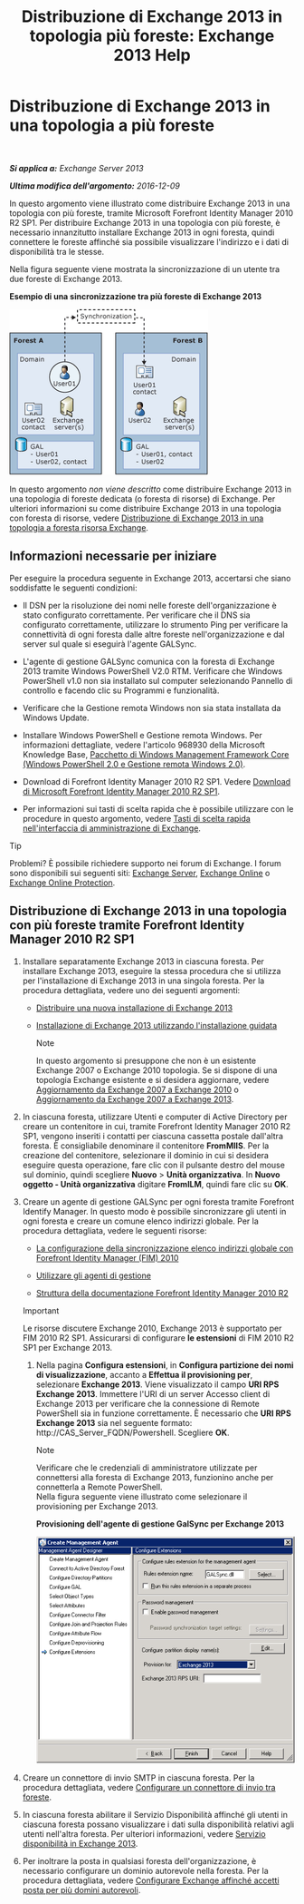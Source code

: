 ﻿---
title: 'Distribuzione di Exchange 2013 in topologia più foreste: Exchange 2013 Help'
TOCTitle: Distribuzione di Exchange 2013 in una topologia a più foreste
ms:assetid: 65be650f-d435-4f60-9ff0-5cb88a726abb
ms:mtpsurl: https://technet.microsoft.com/it-it/library/Aa998597(v=EXCHG.150)
ms:contentKeyID: 51407380
ms.date: 05/22/2018
mtps_version: v=EXCHG.150
ms.translationtype: MT
---

# Distribuzione di Exchange 2013 in una topologia a più foreste

 

_**Si applica a:** Exchange Server 2013_

_**Ultima modifica dell'argomento:** 2016-12-09_

In questo argomento viene illustrato come distribuire Exchange 2013 in una topologia con più foreste, tramite Microsoft Forefront Identity Manager 2010 R2 SP1. Per distribuire Exchange 2013 in una topologia con più foreste, è necessario innanzitutto installare Exchange 2013 in ogni foresta, quindi connettere le foreste affinché sia possibile visualizzare l'indirizzo e i dati di disponibilità tra le stesse.

Nella figura seguente viene mostrata la sincronizzazione di un utente tra due foreste di Exchange 2013.

**Esempio di una sincronizzazione tra più foreste di Exchange 2013**

![Esempio di foresta multipla di Exchange 2010](images/Aa998597.df0ba5dd-cb96-4542-98bd-2a425defe317(EXCHG.150).gif "Esempio di foresta multipla di Exchange 2010")

In questo argomento *non viene descritto* come distribuire Exchange 2013 in una topologia di foreste dedicata (o foresta di risorse) di Exchange. Per ulteriori informazioni su come distribuire Exchange 2013 in una topologia con foresta di risorse, vedere [Distribuzione di Exchange 2013 in una topologia a foresta risorsa Exchange](deploy-exchange-2013-in-an-exchange-resource-forest-topology-exchange-2013-help.md).

## Informazioni necessarie per iniziare

Per eseguire la procedura seguente in Exchange 2013, accertarsi che siano soddisfatte le seguenti condizioni:

  - Il DSN per la risoluzione dei nomi nelle foreste dell'organizzazione è stato configurato correttamente. Per verificare che il DNS sia configurato correttamente, utilizzare lo strumento Ping per verificare la connettività di ogni foresta dalle altre foreste nell'organizzazione e dal server sul quale si eseguirà l'agente GALSync.

  - L'agente di gestione GALSync comunica con la foresta di Exchange 2013 tramite Windows PowerShell V2.0 RTM. Verificare che Windows PowerShell v1.0 non sia installato sul computer selezionando Pannello di controllo e facendo clic su Programmi e funzionalità.

  - Verificare che la Gestione remota Windows non sia stata installata da Windows Update.

  - Installare Windows PowerShell e Gestione remota Windows. Per informazioni dettagliate, vedere l'articolo 968930 della Microsoft Knowledge Base, [Pacchetto di Windows Management Framework Core (Windows PowerShell 2.0 e Gestione remota Windows 2.0)](http://go.microsoft.com/fwlink/p/?linkid=3052&kbid=968930).

  - Download di Forefront Identity Manager 2010 R2 SP1. Vedere [Download di Microsoft Forefront Identity Manager 2010 R2 SP1](https://go.microsoft.com/fwlink/p/?linkid=279868).

  - Per informazioni sui tasti di scelta rapida che è possibile utilizzare con le procedure in questo argomento, vedere [Tasti di scelta rapida nell'interfaccia di amministrazione di Exchange](keyboard-shortcuts-in-the-exchange-admin-center-exchange-online-protection-help.md).


> [!TIP]
> Problemi? È possibile richiedere supporto nei forum di Exchange. I forum sono disponibili sui seguenti siti: <A href="https://go.microsoft.com/fwlink/p/?linkid=60612">Exchange Server</A>, <A href="https://go.microsoft.com/fwlink/p/?linkid=267542">Exchange Online</A> o <A href="https://go.microsoft.com/fwlink/p/?linkid=285351">Exchange Online Protection</A>.



## Distribuzione di Exchange 2013 in una topologia con più foreste tramite Forefront Identity Manager 2010 R2 SP1

1.  Installare separatamente Exchange 2013 in ciascuna foresta. Per installare Exchange 2013, eseguire la stessa procedura che si utilizza per l'installazione di Exchange 2013 in una singola foresta. Per la procedura dettagliata, vedere uno dei seguenti argomenti:
    
      - [Distribuire una nuova installazione di Exchange 2013](deploy-a-new-installation-of-exchange-2013-exchange-2013-help.md)
    
      - [Installazione di Exchange 2013 utilizzando l'installazione guidata](install-exchange-2013-using-the-setup-wizard-exchange-2013-help.md)
        

        > [!NOTE]
        > In questo argomento si presuppone che non è un esistente Exchange&nbsp;2007 o Exchange&nbsp;2010 topologia. Se si dispone di una topologia Exchange esistente e si desidera aggiornare, vedere <A href="upgrade-from-exchange-2010-to-exchange-2013-exchange-2013-help.md">Aggiornamento da Exchange&nbsp;2007 a Exchange&nbsp;2010</A> o <A href="upgrade-from-exchange-2007-to-exchange-2013-exchange-2013-help.md">Aggiornamento da Exchange&nbsp;2007 a Exchange&nbsp;2013</A>.



2.  In ciascuna foresta, utilizzare Utenti e computer di Active Directory per creare un contenitore in cui, tramite Forefront Identity Manager 2010 R2 SP1, vengono inseriti i contatti per ciascuna cassetta postale dall'altra foresta. È consigliabile denominare il contenitore **FromMIIS**. Per la creazione del contenitore, selezionare il dominio in cui si desidera eseguire questa operazione, fare clic con il pulsante destro del mouse sul dominio, quindi scegliere **Nuovo** \> **Unità organizzativa**. In **Nuovo oggetto - Unità organizzativa** digitare **FromILM**, quindi fare clic su **OK**.

3.  Creare un agente di gestione GALSync per ogni foresta tramite Forefront Identify Manager. In questo modo è possibile sincronizzare gli utenti in ogni foresta e creare un comune elenco indirizzi globale. Per la procedura dettagliata, vedere le seguenti risorse:
    
      - [La configurazione della sincronizzazione elenco indirizzi globale con Forefront Identity Manager (FIM) 2010](https://go.microsoft.com/fwlink/p/?linkid=279869)
    
      - [Utilizzare gli agenti di gestione](https://go.microsoft.com/fwlink/p/?linkid=279870)
    
      - [Struttura della documentazione Forefront Identity Manager 2010 R2](https://go.microsoft.com/fwlink/p/?linkid=279871)
    

    > [!IMPORTANT]
    > Le risorse discutere Exchange&nbsp;2010, Exchange 2013 è supportato per FIM 2010 R2 SP1. Assicurarsi di configurare <STRONG>le estensioni</STRONG> di FIM 2010 R2 SP1 per Exchange 2013.

    
    1.  Nella pagina **Configura estensioni**, in **Configura partizione dei nomi di visualizzazione**, accanto a **Effettua il provisioning per**, selezionare **Exchange 2013**. Viene visualizzato il campo **URI RPS Exchange 2013**. Immettere l'URI di un server Accesso client di Exchange 2013 per verificare che la connessione di Remote PowerShell sia in funzione correttamente. È necessario che **URI RPS Exchange 2013** sia nel seguente formato: http://CAS\_Server\_FQDN/Powershell. Scegliere **OK**.
        

        > [!NOTE]
        > Verificare che le credenziali di amministratore utilizzate per connettersi alla foresta di Exchange 2013, funzionino anche per connetterla a Remote PowerShell.<BR>Nella figura seguente viene illustrato come selezionare il provisioning per Exchange 2013.

        
        **Provisioning dell'agente di gestione GalSync per Exchange 2013**
        
        ![Provisioning dell'agente di gestione di Exchange 2010](images/Aa998597.8f403cda-e5e4-4edf-887f-c1ed46cee3f5(EXCHG.150).gif "Provisioning dell'agente di gestione di Exchange 2010")  

4.  Creare un connettore di invio SMTP in ciascuna foresta. Per la procedura dettagliata, vedere [Configurare un connettore di invio tra foreste](configure-a-cross-forest-send-connector-exchange-2013-help.md).

5.  In ciascuna foresta abilitare il Servizio Disponibilità affinché gli utenti in ciascuna foresta possano visualizzare i dati sulla disponibilità relativi agli utenti nell'altra foresta. Per ulteriori informazioni, vedere [Servizio disponibilità in Exchange 2013](availability-service-in-exchange-2013-exchange-2013-help.md).

6.  Per inoltrare la posta in qualsiasi foresta dell'organizzazione, è necessario configurare un dominio autorevole nella foresta. Per la procedura dettagliata, vedere [Configurare Exchange affinché accetti posta per più domini autorevoli](configure-exchange-to-accept-mail-for-multiple-authoritative-domains-exchange-2013-help.md).

